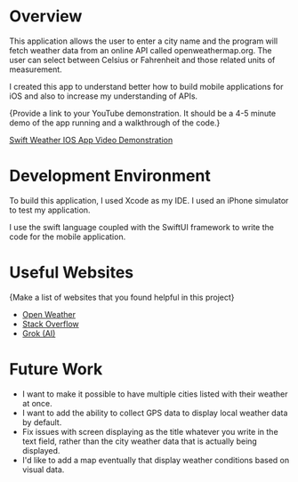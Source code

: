 # Overview

This application allows the user to enter a city name and the program will fetch weather data from an online API called openweathermap.org. The user can select between Celsius or Fahrenheit and those related units of measurement.

I created this app to understand better how to build mobile applications for iOS and also to increase my understanding of APIs.

{Provide a link to your YouTube demonstration.  It should be a 4-5 minute demo of the app running and a walkthrough of the code.}

[Swift Weather IOS App Video Demonstration](http://youtube.link.goes.here)

# Development Environment

To build this application, I used Xcode as my IDE. I used an iPhone simulator to test my application.

I use the swift language coupled with the SwiftUI framework to write the code for the mobile application.

# Useful Websites

{Make a list of websites that you found helpful in this project}
* [Open Weather](https://openweathermap.org)
* [Stack Overflow](https://stackoverflow.com/questions/33091948/using-openweathermap-api-gives-401-error)
* [Grok (AI)](https://grok.com)

# Future Work

* I want to make it possible to have multiple cities listed  with their weather at once.
* I want to add the ability to collect GPS data to display local weather data by default.
* Fix issues with screen displaying as the title whatever you write in the text field, rather than the city weather data that is actually being displayed.
* I'd like to add a map eventually that display weather conditions based on visual data.
